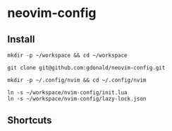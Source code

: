 # neovim-config

## Install

    mkdir -p ~/workspace && cd ~/workspace

    git clone git@github.com:gdonald/neovim-config.git

    mkdir -p ~/.config/nvim && cd ~/.config/nvim

    ln -s ~/workspace/nvim-config/init.lua
    ln -s ~/workspace/nvim-config/lazy-lock.json

## Shortcuts


